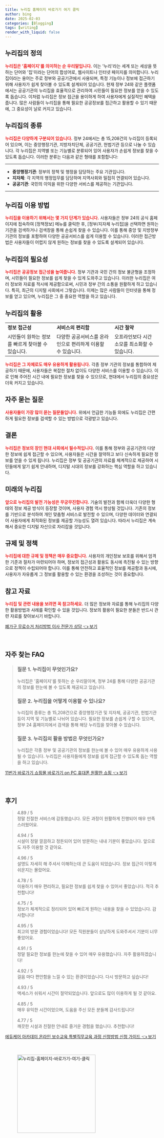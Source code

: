 ```yaml
---
title: 누리집 홈페이지 바로가기 여기 클릭
author: bing
date: 2025-02-03
categories: [Blogging]
tags: [writing]
render_with_liquid: false
---
```



<h2 id='누리집 정의'>누리집의 정의</h2>

<p><b><span style="color: #ee2323;">누리집은 '홈페이지'를 의미하는 순 우리말입니다.</span></b> 이는 '누리'라는 세계 또는 세상을 뜻하는 단어와 '집'이라는 단어의 합성어로, 웹사이트나 인터넷 페이지를 의미합니다. 누리집이라는 용어는 주로 정부와 공공기관에서 사용되며, 특정 기능이나 정보에 접근하기 위해 사용자가 쉽게 찾아볼 수 있도록 설계되어 있습니다. 현재 정부 24와 같은 플랫폼에서는 공공기관의 누리집을 효율적으로 관리하여 시민들이 필요한 정보를 얻을 수 있도록 돕습니다. 이처럼 누리집은 정보 접근을 용이하게 하여 사용자에게 실질적인 혜택을 줍니다. 많은 사람들이 누리집을 통해 필요한 공공정보를 접근하고 활용할 수 있기 때문에, 그 중요성이 날로 커지고 있습니다.</p>

<h2 id='누리집의 종류'>누리집의 종류</h2>

<p><b><span style="color: #ee2323;">누리집은 다양하게 구분되어 있습니다.</span></b> 정부 24에서는 총 15,208건의 누리집이 등록되어 있으며, 이는 중앙행정기관, 지방자치단체, 공공기관, 헌법기관 등으로 나눌 수 있습니다. 각 누리집은 지역별 또는 기능별로 분류되어 있어 사용자가 손쉽게 정보를 찾을 수 있도록 돕습니다. 이러한 분류는 다음과 같은 형태를 포함합니다:</p>

<hr />

<ul>
    <li><b>중앙행정기관</b>: 정부의 정책 및 행정을 담당하는 주요 기관입니다.</li>
    <li><b>지자체</b>: 각 지역의 행정업무를 담당하며 지역사회와 밀접히 연결되어 있습니다.</li>
    <li><b>공공기관</b>: 국민의 이익을 위한 다양한 서비스를 제공하는 기관입니다.</li>
</ul>

<hr />

<h2 id='누리집 이용 방법'>누리집 이용 방법</h2>

<p><b><span style="color: #ee2323;">누리집을 이용하기 위해서는 몇 가지 단계가 있습니다.</span></b> 사용자들은 정부 24의 공식 홈페이지에 접속하여 [정책정보] 메뉴를 클릭한 후, [정부/지자체 누리집]을 선택하면 원하는 기관을 검색하거나 검색창을 통해 손쉽게 찾을 수 있습니다. 이를 통해 중앙 및 지방정부 기관의 정보를 포함하여 다양한 공공서비스를 쉽게 이용할 수 있습니다. 이러한 접근방법은 사용자들이 어렵지 않게 원하는 정보를 찾을 수 있도록 설계되어 있습니다.</p>

<h2 id='누리집의 필요성'>누리집의 필요성</h2>

<p><b><span style="color: #ee2323;">누리집은 공공정보 접근성을 높여줍니다.</span></b> 정부 기관과 국민 간의 정보 불균형을 조정하며, 시민들이 필요한 정보를 쉽게 찾을 수 있게 도와주고 있습니다. 이러한 누리집은 여러 정보와 자료를 적시에 제공함으로써, 시민과 정부 간의 소통을 원활하게 하고 있습니다. 특히, 최근의 디지털 사회에서 그렇습니다. 이제는 많은 사람들이 인터넷을 통해 정보를 얻고 있으며, 누리집은 그 중 중요한 역할을 하고 있습니다.</p>

<h2 id='누리집 활용'>누리집의 활용</h2>

<table>
    <tr>
        <td><b>정보 접근성</b></td>
        <td><b>서비스의 편리함</b></td>
        <td><b>시간 절약</b></td>
    </tr>
    <tr>
        <td>시민들이 원하는 정보를 빠르게 찾아볼 수 있습니다.</td>
        <td>다양한 공공서비스를 온라인으로 편리하게 이용할 수 있습니다.</td>
        <td>오프라인보다 시간 소모를 최소화할 수 있습니다.</td>
    </tr>
</table>

<p><b><span style="color: #ee2323;">누리집은 그 자체로도 매우 유용하게 활용됩니다.</span></b> 각종 정부 기관의 정보를 통합하여 제공하기 때문에, 사용자들은 복잡한 절차 없이도 다양한 서비스를 이용할 수 있습니다. 이로 인해 주어진 시간 내에 필요한 정보를 찾을 수 있으므로, 현대에서 누리집의 중요성은 더욱 커지고 있습니다. </p>

<h2 id='자주 묻는 질문'>자주 묻는 질문</h2>

<p><b><span style="color: #ee2323;">사용자들이 가장 많이 묻는 질문들입니다.</span></b> 위에서 언급한 기능들 외에도 누리집은 간편하게 필요한 정보를 검색할 수 있는 방법으로 각광받고 있습니다.</p>

<h2 id='결론'>결론</h2>

<p><b><span style="color: #ee2323;">누리집은 정보의 장인 현대 사회에서 필수적입니다.</span></b> 이를 통해 정부와 공공기관의 다양한 정보에 쉽게 접근할 수 있으며, 사용자들은 시간을 절약하고 보다 신속하게 필요한 정보를 얻을 수 있게 됩니다. 누리집은 정부 및 공공기관의 자료를 체계적으로 제공하여 시민들에게 알기 쉽게 안내하며, 디지털 시대의 정보를 강화하는 핵심 역할을 하고 있습니다.</p>

<h2 id='미래의 누리집'>미래의 누리집</h2>

<p><b><span style="color: #ee2323;">앞으로 누리집의 발전 가능성은 무궁무진합니다.</span></b> 기술의 발전과 함께 더욱더 다양한 형태의 정보 제공 방식이 등장할 것이며, 사용자 경험 역시 향상될 것입니다. 기존의 정보를 기반으로 분석하여 개인 맞춤형 서비스로 발전할 수 있으며, 다양한 데이터와 연결되어 사용자에게 최적화된 정보를 제공할 가능성도 열려 있습니다. 따라서 누리집은 계속해서 중요한 디지털 자산으로 자리잡을 것입니다.</p>

<h2 id='규제 및 정책'>규제 및 정책</h2>

<p><b><span style="color: #ee2323;">누리집에 대한 규제 및 정책은 매우 중요합니다.</span></b> 사용자의 개인정보 보호를 위해서 엄격한 기준과 절차가 마련되어야 하며, 정보의 접근성과 활용도 동시에 촉진될 수 있는 방향으로 정책이 수립되어야 합니다. 이를 통해 안전하고 효율적인 정보를 제공함과 동시에, 사용자가 자유롭게 그 정보를 활용할 수 있는 환경을 조성하는 것이 중요합니다.</p>

<h2 id='참고 자료'>참고 자료</h2>

<p><b><span style="color: #ee2323;">누리집 및 관련 내용을 보려면 꼭 참고하세요.</span></b> 더 많은 정보와 자료를 통해 누리집의 다양한 활용방법과 사례를 확인할 수 있을 것입니다. 정보의 활용이 필요한 분들은 반드시 관련 자료를 찾아보시기 바랍니다.</p>


<p><a class="click-button" title="폐가구 무료수거 처리방법 이사 전문가 상담" href="https://greenforu.github.io/posts/%ED%8F%90%EA%B0%80%EA%B5%AC-%EB%AC%B4%EB%A3%8C%EC%88%98%EA%B1%B0-%EC%B2%98%EB%A6%AC%EB%B0%A9%EB%B2%95-%EC%9D%B4%EC%82%AC-%EC%A0%84%EB%AC%B8%EA%B0%80-%EC%83%81%EB%8B%B4/" rel="dofollow">폐가구 무료수거 처리방법 이사 전문가 상담 👈 보기</a></p><br>
<h2 id='자주_찾는_FAQ'>자주 찾는 FAQ</h2>
<div itemscope="" itemtype="https://schema.org/FAQPage">
<blockquote>
<div itemscope="" itemprop="mainEntity" itemtype="https://schema.org/Question">
<h3 itemprop="name">질문 1. 누리집이 무엇인가요?</h3>
<div itemscope="" itemprop="acceptedAnswer" itemtype="https://schema.org/Answer">
<span itemprop="text">
<p>누리집은 '홈페이지'를 뜻하는 순 우리말이며, 정부 24를 통해 다양한 공공기관의 정보를 한눈에 볼 수 있도록 제공되고 있습니다.</p>
</span>
</div>
</div>
<div itemscope="" itemprop="mainEntity" itemtype="https://schema.org/Question">
<h3 itemprop="name">질문 2. 누리집을 어떻게 이용할 수 있나요?</h3>
<div itemscope="" itemprop="acceptedAnswer" itemtype="https://schema.org/Answer">
<span itemprop="text">
<p>누리집의 종류는 총 15,208건으로 중앙행정기관 및 지자체, 공공기관, 헌법기관 등이 지역 및 기능별로 나뉘어 있습니다. 필요한 정보를 손쉽게 구할 수 있으며, 정부 24 홈페이지에서 검색을 통해 해당 누리집을 찾아볼 수 있습니다.</p>
</span>
</div>
</div>
<div itemscope="" itemprop="mainEntity" itemtype="https://schema.org/Question">
<h3 itemprop="name">질문 3. 누리집의 활용 방법은 무엇인가요?</h3>
<div itemscope="" itemprop="acceptedAnswer" itemtype="https://schema.org/Answer">
<span itemprop="text">
<p>누리집은 각종 정부 및 공공기관의 정보를 한눈에 볼 수 있어 매우 유용하게 사용될 수 있습니다. 누리집은 사용자들에게 정보를 쉽게 접근할 수 있도록 돕는 역할을 하고 있습니다.</p>
</span>
</div>
</div>
</blockquote>
</div>
<p><a class="click-button" title="11번가 바로가기 쇼핑몰 바로가기 on PC 휴대폰 원활한 쇼핑" href="https://greenforu.github.io/posts/11%EB%B2%88%EA%B0%80-%EB%B0%94%EB%A1%9C%EA%B0%80%EA%B8%B0-%EC%87%BC%ED%95%91%EB%AA%B0-%EB%B0%94%EB%A1%9C%EA%B0%80%EA%B8%B0-on-PC-%ED%9C%B4%EB%8C%80%ED%8F%B0-%EC%9B%90%ED%99%9C%ED%95%9C-%EC%87%BC%ED%95%91/" rel="dofollow">11번가 바로가기 쇼핑몰 바로가기 on PC 휴대폰 원활한 쇼핑 👈 보기</a></p><br>
<h2 id='후기'>후기</h2>
<div itemscope itemtype="https://schema.org/Product">
  <blockquote>
  <div itemprop="review" itemscope itemtype="https://schema.org/Review">
      <div itemprop="reviewRating" itemscope itemtype="https://schema.org/Rating"> <span itemprop="ratingValue">4.89</span> / <span itemprop="bestRating">5</span> </div>
      <span itemprop="reviewBody">정말 친절한 서비스에 감동했습니다. 모든 과정이 원활하게 진행되어 매우 만족스러웠어요.</span>
  </div>
  <br>
  <div itemprop="review" itemscope itemtype="https://schema.org/Review">
      <div itemprop="reviewRating" itemscope itemtype="https://schema.org/Rating"> <span itemprop="ratingValue">4.94</span> / <span itemprop="bestRating">5</span> </div>
      <span itemprop="reviewBody">시설이 정말 깔끔하고 정돈되어 있어 방문하는 내내 기분이 좋았습니다. 앞으로도 자주 이용할 것 같아요.</span>
  </div>
  <br>
  <div itemprop="review" itemscope itemtype="https://schema.org/Review">
      <div itemprop="reviewRating" itemscope itemtype="https://schema.org/Rating"> <span itemprop="ratingValue">4.96</span> / <span itemprop="bestRating">5</span> </div>
      <span itemprop="reviewBody">설명도 자세히 해 주셔서 이해하는데 큰 도움이 되었습니다. 정보 접근이 이렇게 쉬운지는 몰랐어요.</span>
  </div>
  <br>
  <div itemprop="review" itemscope itemtype="https://schema.org/Review">
      <div itemprop="reviewRating" itemscope itemtype="https://schema.org/Rating"> <span itemprop="ratingValue">4.78</span> / <span itemprop="bestRating">5</span> </div>
      <span itemprop="reviewBody">이용하기 매우 편리하고, 필요한 정보를 쉽게 찾을 수 있어서 좋았습니다. 적극 추천합니다!</span>
  </div>
  <br>
  <div itemprop="review" itemscope itemtype="https://schema.org/Review">
      <div itemprop="reviewRating" itemscope itemtype="https://schema.org/Rating"> <span itemprop="ratingValue">4.75</span> / <span itemprop="bestRating">5</span> </div>
      <span itemprop="reviewBody">정보가 체계적으로 정리되어 있어 빠르게 원하는 내용을 찾을 수 있었습니다. 감사합니다!</span>
  </div>
  <br>
  <div itemprop="review" itemscope itemtype="https://schema.org/Review">
      <div itemprop="reviewRating" itemscope itemtype="https://schema.org/Rating"> <span itemprop="ratingValue">4.95</span> / <span itemprop="bestRating">5</span> </div>
      <span itemprop="reviewBody">최고의 방문 경험이었습니다! 모든 직원분들이 상냥하게 도와주셔서 기분이 너무 좋았어요.</span>
  </div>
  <br>
  <div itemprop="review" itemscope itemtype="https://schema.org/Review">
      <div itemprop="reviewRating" itemscope itemtype="https://schema.org/Rating"> <span itemprop="ratingValue">4.91</span> / <span itemprop="bestRating">5</span> </div>
      <span itemprop="reviewBody">정말 필요한 정보를 한눈에 찾을 수 있어 매우 유용했습니다. 자주 활용하겠습니다!</span>
  </div>
  <br>
  <div itemprop="review" itemscope itemtype="https://schema.org/Review">
      <div itemprop="reviewRating" itemscope itemtype="https://schema.org/Rating"> <span itemprop="ratingValue">4.92</span> / <span itemprop="bestRating">5</span> </div>
      <span itemprop="reviewBody">걸음 마다 편안함을 느낄 수 있는 환경이었습니다. 다시 방문하고 싶습니다!</span>
  </div>
  <br>
  <div itemprop="review" itemscope itemtype="https://schema.org/Review">
      <div itemprop="reviewRating" itemscope itemtype="https://schema.org/Rating"> <span itemprop="ratingValue">4.93</span> / <span itemprop="bestRating">5</span> </div>
      <span itemprop="reviewBody">액세스가 쉬워서 시간이 절약되었습니다. 앞으로도 많이 이용하게 될 것 같아요.</span>
  </div>
  <br>
  <div itemprop="review" itemscope itemtype="https://schema.org/Review">
      <div itemprop="reviewRating" itemscope itemtype="https://schema.org/Rating"> <span itemprop="ratingValue">4.85</span> / <span itemprop="bestRating">5</span> </div>
      <span itemprop="reviewBody">매우 유익한 시간이었으며, 도움을 주신 모든 분들께 감사드립니다!</span>
  </div>
  <br>
  <div itemprop="review" itemscope itemtype="https://schema.org/Review">
      <div itemprop="reviewRating" itemscope itemtype="https://schema.org/Rating"> <span itemprop="ratingValue">4.77</span> / <span itemprop="bestRating">5</span> </div>
      <span itemprop="reviewBody">깨끗한 시설과 친절한 안내로 즐거운 경험을 했습니다. 추천합니다!</span>
  </div>
  </blockquote>
</div>
<p><a class="click-button" title="에듀케어 아카데미 온라인 보수교육 특별직무교육 과정 신청방법 신청 가이드" href="https://greenforu.github.io/posts/%EC%97%90%EB%93%80%EC%BC%80%EC%96%B4-%EC%95%84%EC%B9%B4%EB%8D%B0%EB%AF%B8-%EC%98%A8%EB%9D%BC%EC%9D%B8-%EB%B3%B4%EC%88%98%EA%B5%90%EC%9C%A1-%ED%8A%B9%EB%B3%84%EC%A7%81%EB%AC%B4%EA%B5%90%EC%9C%A1-%EA%B3%BC%EC%A0%95-%EC%8B%A0%EC%B2%AD%EB%B0%A9%EB%B2%95-%EC%8B%A0%EC%B2%AD-%EA%B0%80%EC%9D%B4%EB%93%9C/" rel="dofollow">에듀케어 아카데미 온라인 보수교육 특별직무교육 과정 신청방법 신청 가이드 👈 보기</a></p><br>
<figure class="image"><img src="https://greenforu.github.io/assets/img/thumbnail/누리집-홈페이지-바로가기-여기-클릭.webp" alt="누리집-홈페이지-바로가기-여기-클릭" width="256" height="256"></figure>
